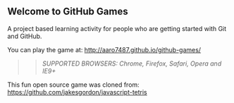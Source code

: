 ## Welcome to GitHub Games

A project based learning activity for people who are getting started with Git and GitHub.

You can play the game at: http://aaro7487.github.io/github-games/

>> _*SUPPORTED BROWSERS*: Chrome, Firefox, Safari, Opera and IE9+_

This fun open source game was cloned from: https://github.com/jakesgordon/javascript-tetris
